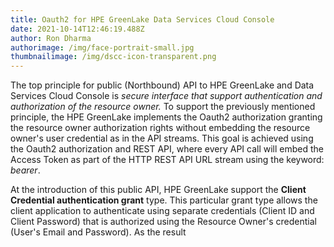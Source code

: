 ```yaml
---
title: Oauth2 for HPE GreenLake Data Services Cloud Console
date: 2021-10-14T12:46:19.488Z
author: Ron Dharma
authorimage: /img/face-portrait-small.jpg
thumbnailimage: /img/dscc-icon-transparent.png
---
```

The top principle for public (Northbound) API to HPE GreenLake and Data Services Cloud Console is *secure interface that support authentication and authorization of the resource owner.* To support the previously mentioned principle, the HPE GreenLake implements the Oauth2 authorization granting the resource owner authorization rights without embedding the resource owner's user credential as in the API streams. This goal is achieved using the Oauth2 authorization and REST API, where every API call will embed the Access Token as part of the HTTP REST API URL stream using the keyword: *bearer*.

At the introduction of this public API, HPE GreenLake support the **Client Credential authentication grant** type. This particular grant type allows the client application to authenticate using separate credentials (Client ID and Client Password) that is authorized using the Resource Owner's credential (User's Email and Password). As the result